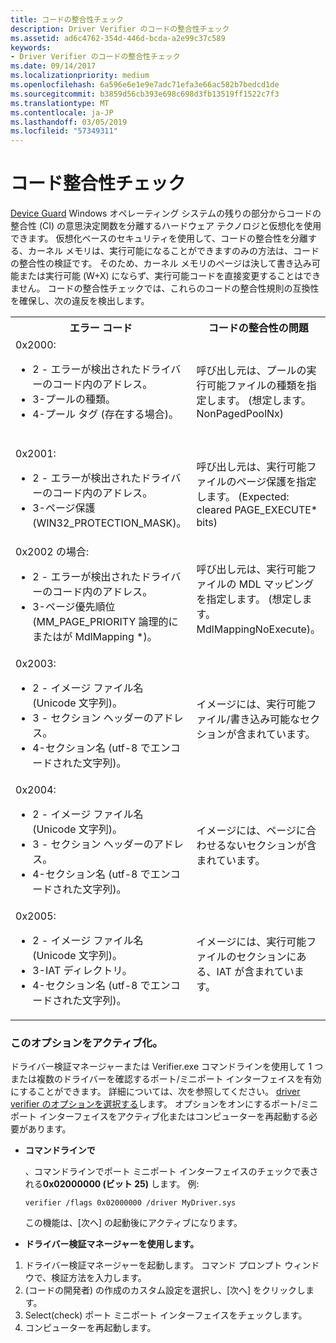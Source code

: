 ```yaml
---
title: コードの整合性チェック
description: Driver Verifier のコードの整合性チェック
ms.assetid: ad6c4762-354d-446d-bcda-a2e99c37c589
keywords:
- Driver Verifier のコードの整合性チェック
ms.date: 09/14/2017
ms.localizationpriority: medium
ms.openlocfilehash: 6a596e6e1e9e7adc71efa3e66ac582b7bedcd1de
ms.sourcegitcommit: b3859d56cb393e698c698d3fb13519ff1522c7f3
ms.translationtype: MT
ms.contentlocale: ja-JP
ms.lasthandoff: 03/05/2019
ms.locfileid: "57349311"
---
```

# <a name="code-integrity-checking"></a>コード整合性チェック

[Device Guard](https://blogs.msdn.microsoft.com/windows_hardware_certification/2015/05/22/driver-compatibility-with-device-guard-in-windows-10/) Windows オペレーティング システムの残りの部分からコードの整合性 (CI) の意思決定関数を分離するハードウェア テクノロジと仮想化を使用できます。 仮想化ベースのセキュリティを使用して、コードの整合性を分離する、カーネル メモリは、実行可能になることができますのみの方法は、コードの整合性の検証です。 そのため、カーネル メモリのページは決して書き込み可能または実行可能 (W+X) にならず、実行可能コードを直接変更することはできません。 コードの整合性チェックでは、これらのコードの整合性規則の互換性を確保し、次の違反を検出します。

<table>
  <tr>
    <th>エラー コード</th>
    <th>コードの整合性の問題</th>
  </tr>
  <tr>
    <td>0x2000:
        <ul>
            <li>2 - エラーが検出されたドライバーのコード内のアドレス。</li>
            <li>3-プールの種類。</li>
            <li>4-プール タグ (存在する場合)。</li>
        </ul><br/>    </td>
    <td>呼び出し元は、プールの実行可能ファイルの種類を指定します。 (想定します。NonPagedPoolNx)</td>
  </tr>
  <tr>
    <td>0x2001:
        <ul><li>2 - エラーが検出されたドライバーのコード内のアドレス。</li>
        <li>3-ページ保護 (WIN32_PROTECTION_MASK)。
    </td>
    <td>呼び出し元は、実行可能ファイルのページ保護を指定します。 (Expected: cleared PAGE_EXECUTE* bits)</td>
  </tr>
  <tr>
    <td>0x2002 の場合:
        <ul><li>2 - エラーが検出されたドライバーのコード内のアドレス。</li>
            <li>3-ページ優先順位 (MM_PAGE_PRIORITY 論理的にまたはが MdlMapping *)。</li></ul>
    </td>
    <td>呼び出し元は、実行可能ファイルの MDL マッピングを指定します。 (想定します。MdlMappingNoExecute)。</td>
  </tr>
  <tr>
    <td>0x2003:
        <ul><li>2 - イメージ ファイル名 (Unicode 文字列)。</li>
            <li>3 - セクション ヘッダーのアドレス。</li>
            <li>4-セクション名 (utf-8 でエンコードされた文字列)。</li></ul>
    </td>
    <td>イメージには、実行可能ファイル/書き込み可能なセクションが含まれています。</td>
  </tr>
  <tr>
    <td>0x2004:
        <ul><li>2 - イメージ ファイル名 (Unicode 文字列)。</li>
            <li>3 - セクション ヘッダーのアドレス。</li>
            <li>4-セクション名 (utf-8 でエンコードされた文字列)。</li></ul>
    </td>
    <td>イメージには、ページに合わせるないセクションが含まれています。</td>
  </tr>
  <tr>
    <td>0x2005:
        <ul><li>2 - イメージ ファイル名 (Unicode 文字列)。</li>
            <li>3-IAT ディレクトリ。</li>
            <li>4-セクション名 (utf-8 でエンコードされた文字列)。</li><ul>
    </td>
    <td>イメージには、実行可能ファイルのセクションにある、IAT が含まれています。</td>
  </tr>
</table>

### <a name="activating-this-option"></a>このオプションをアクティブ化。

ドライバー検証マネージャーまたは Verifier.exe コマンドラインを使用して 1 つまたは複数のドライバーを確認するポート/ミニポート インターフェイスを有効にすることができます。 詳細については、次を参照してください。 [driver verifier のオプションを選択する](https://docs.microsoft.com/windows-hardware/drivers/devtest/selecting-driver-verifier-options)します。 オプションをオンにするポート/ミニポート インターフェイスをアクティブ化またはコンピューターを再起動する必要があります。

* **コマンドラインで**

    、コマンドラインでポート ミニポート インターフェイスのチェックで表される**0x02000000 (ビット 25)** します。 例:

    `verifier /flags 0x02000000 /driver MyDriver.sys`

    この機能は、[次へ] の起動後にアクティブになります。

* **ドライバー検証マネージャーを使用します。**

1. ドライバー検証マネージャーを起動します。 コマンド プロンプト ウィンドウで、検証方法を入力します。
2. (コードの開発者) の作成のカスタム設定を選択し、[次へ] をクリックします。
3. Select(check) ポート ミニポート インターフェイスをチェックします。
4. コンピューターを再起動します。
